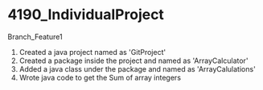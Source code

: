 # 4190_IndividualProject

Branch_Feature1
1. Created a java project named as 'GitProject'
2. Created a package inside the project and named as 'ArrayCalculator'
3. Added a java class under the package and named as 'ArrayCalulations'
4. Wrote java code to get the Sum of array integers